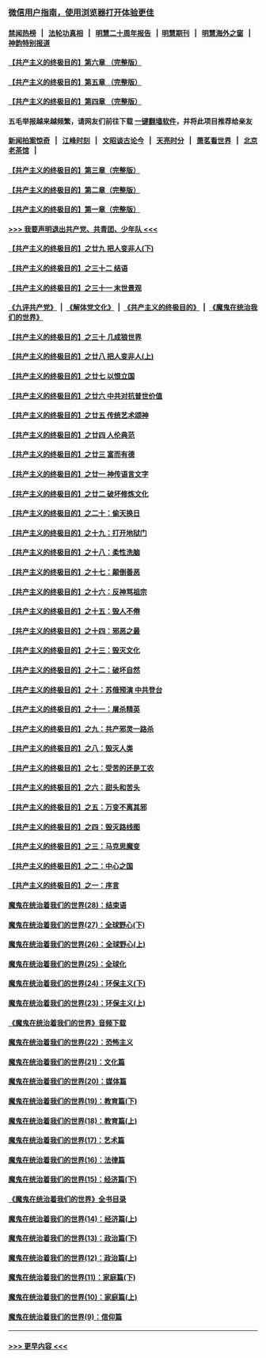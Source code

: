 ### [微信用户指南，使用浏览器打开体验更佳](https://github.com/gfw-breaker/banned-news1/blob/master/indexes/wechat-guide.md?t=0)
#### [禁闻热榜](热点新闻.md?t=0)  &nbsp;&nbsp;|&nbsp;&nbsp; [法轮功真相](https://github.com/gfw-breaker/truth/blob/master/README.md?t=0) &nbsp;&nbsp;|&nbsp;&nbsp; [明慧二十周年报告](https://github.com/gfw-breaker/mh-reports/blob/master/README.md?t=0) &nbsp;&nbsp;|&nbsp;&nbsp;[明慧期刊](https://github.com/gfw-breaker/mh-qikan) &nbsp;&nbsp;|&nbsp;&nbsp; [明慧海外之窗](https://github.com/gfw-breaker/mh-news/blob/master/README.md?t=0) &nbsp;&nbsp;|&nbsp;&nbsp; [神韵特别报道](https://github.com/gfw-breaker/mh-news/blob/master/shenyun.md?t=0)
#### [【共产主义的终极目的】第六章 （完整版）](../pages/nsc422/n11428913.md?t=02120055) 
#### [【共产主义的终极目的】第五章 （完整版）](../pages/nsc422/n11428912.md?t=02120055) 
#### [【共产主义的终极目的】第四章 （完整版）](../pages/nsc422/n11428907.md?t=02120055) 
#### 五毛举报越来越频繁，请网友们前往下载 [一键翻墙软件](https://github.com/gfw-breaker/ssr-accounts)，并将此项目推荐给亲友
#### [新闻拍案惊奇](https://github.com/gfw-breaker/banned-news1/blob/master/pages/link4.md) &nbsp;&nbsp;|&nbsp;&nbsp; [江峰时刻](https://github.com/gfw-breaker/banned-news1/blob/master/pages/link4.md) &nbsp;&nbsp;|&nbsp;&nbsp; [文昭谈古论今](https://github.com/gfw-breaker/banned-news1/blob/master/pages/link4.md) &nbsp;&nbsp;|&nbsp;&nbsp; [天亮时分](https://github.com/gfw-breaker/banned-news1/blob/master/pages/link4.md) &nbsp;&nbsp;|&nbsp;&nbsp; [萧茗看世界](https://github.com/gfw-breaker/banned-news1/blob/master/pages/link4.md) &nbsp;&nbsp;|&nbsp;&nbsp; [北京老茶馆](https://github.com/gfw-breaker/banned-news1/blob/master/pages/link4.md) &nbsp;&nbsp;|&nbsp;&nbsp; 
#### [【共产主义的终极目的】第三章（完整版）](../pages/nsc422/n11428848.md?t=02120055) 
#### [【共产主义的终极目的】第二章（完整版）](../pages/nsc422/n11428831.md?t=02120055) 
#### [【共产主义的终极目的】第一章（完整版）](../pages/nsc422/n11417651.md?t=02120055) 
#### [>>> 我要声明退出共产党、共青团、少年队 <<<](https://github.com/begood0513/goodnews/blob/master/quit/letter.md) 
#### [【共产主义的终极目的】之廿九 把人变非人(下)](../pages/nsc422/n11344140.md?t=02120055) 
#### [【共产主义的终极目的】之三十二 结语](../pages/nsc422/n11360535.md?t=02120055) 
#### [【共产主义的终极目的】之三十一 末世景观](../pages/nsc422/n11351129.md?t=02120055) 
#### [《九评共产党》](https://github.com/begood0513/9ping.md/blob/master/README.md) &nbsp;|&nbsp; [《解体党文化》](../../../../jtdwh.md/blob/master/README.md)  &nbsp;|&nbsp; [《共产主义的终极目的》](../../../../gczydzjmd.md/blob/master/README.md) &nbsp;|&nbsp; [《魔鬼在统治我们的世界》](../../../../mgztzwmdsj.md/blob/master/README.md) 
#### [【共产主义的终极目的】之三十 几成狼世界](../pages/nsc422/n11348280.md?t=02120055) 
#### [【共产主义的终极目的】之廿八 把人变非人(上)](../pages/nsc422/n11340492.md?t=02120055) 
#### [【共产主义的终极目的】之廿七 以恨立国](../pages/nsc422/n11336944.md?t=02120055) 
#### [【共产主义的终极目的】之廿六 中共对抗普世价值](../pages/nsc422/n11324785.md?t=02120055) 
#### [【共产主义的终极目的】之廿五 传统艺术颂神](../pages/nsc422/n11296396.md?t=02120055) 
#### [【共产主义的终极目的】之廿四 人伦典范](../pages/nsc422/n11296397.md?t=02120055) 
#### [【共产主义的终极目的】之廿三 富而有德](../pages/nsc422/n11283598.md?t=02120055) 
#### [【共产主义的终极目的】之廿一 神传语言文字](../pages/nsc422/n11263265.md?t=02120055) 
#### [【共产主义的终极目的】之廿二 破坏修炼文化](../pages/nsc422/n11245728.md?t=02120055) 
#### [【共产主义的终极目的】之二十：偷天换日](../pages/nsc422/n11238846.md?t=02120055) 
#### [【共产主义的终极目的】之十九：打开地狱门](../pages/nsc422/n11206376.md?t=02120055) 
#### [【共产主义的终极目的】之十八：柔性洗脑](../pages/nsc422/n11199994.md?t=02120055) 
#### [【共产主义的终极目的】之十七：颠倒善恶](../pages/nsc422/n11179782.md?t=02120055) 
#### [【共产主义的终极目的】之十六：反神骂祖宗](../pages/nsc422/n11166798.md?t=02120055) 
#### [【共产主义的终极目的】之十五：毁人不倦](../pages/nsc422/n11166792.md?t=02120055) 
#### [【共产主义的终极目的】之十四：邪恶之最](../pages/nsc422/n11150249.md?t=02120055) 
#### [【共产主义的终极目的】之十三：毁灭文化](../pages/nsc422/n11135227.md?t=02120055) 
#### [【共产主义的终极目的】之十二：破坏自然](../pages/nsc422/n11135214.md?t=02120055) 
#### [【共产主义的终极目的】之十：苏俄预演 中共登台](../pages/nsc422/n11118424.md?t=02120055) 
#### [【共产主义的终极目的】之十一：屠杀精英](../pages/nsc422/n11118442.md?t=02120055) 
#### [【共产主义的终极目的】之九：共产邪灵一路杀](../pages/nsc422/n11114139.md?t=02120055) 
#### [【共产主义的终极目的】之八：毁灭人类](../pages/nsc422/n11108503.md?t=02120055) 
#### [【共产主义的终极目的】之七：受苦的还是工农](../pages/nsc422/n11101809.md?t=02120055) 
#### [【共产主义的终极目的】之六：甜头和苦头](../pages/nsc422/n11096971.md?t=02120055) 
#### [【共产主义的终极目的】之五：万变不离其邪](../pages/nsc422/n11091285.md?t=02120055) 
#### [【共产主义的终极目的】之四：毁灭路线图](../pages/nsc422/n11086284.md?t=02120055) 
#### [【共产主义的终极目的】之三：马克思魔变](../pages/nsc422/n11061941.md?t=02120055) 
#### [【共产主义的终极目的】之二：中心之国](../pages/nsc422/n11047728.md?t=02120055) 
#### [【共产主义的终极目的】之一：序言](../pages/nsc422/n11086077.md?t=02120055) 
#### [魔鬼在统治着我们的世界(28)：结束语](../pages/nsc422/n10936246.md?t=02120055) 
#### [魔鬼在统治着我们的世界(27)：全球野心(下)](../pages/nsc422/n10928319.md?t=02120055) 
#### [魔鬼在统治着我们的世界(26)：全球野心(上)](../pages/nsc422/n10900318.md?t=02120055) 
#### [魔鬼在统治着我们的世界(25)：全球化](../pages/nsc422/n10788205.md?t=02120055) 
#### [魔鬼在统治着我们的世界(24)：环保主义(下)](../pages/nsc422/n10695307.md?t=02120055) 
#### [魔鬼在统治着我们的世界(23)：环保主义(上)](../pages/nsc422/n10688613.md?t=02120055) 
#### [《魔鬼在统治着我们的世界》音频下载](../pages/nsc422/n10635553.md?t=02120055) 
#### [魔鬼在统治着我们的世界(22)：恐怖主义](../pages/nsc422/n10614727.md?t=02120055) 
#### [魔鬼在统治着我们的世界(21)：文化篇](../pages/nsc422/n10597706.md?t=02120055) 
#### [魔鬼在统治着我们的世界(20)：媒体篇](../pages/nsc422/n10586579.md?t=02120055) 
#### [魔鬼在统治着我们的世界(19)：教育篇(下)](../pages/nsc422/n10564808.md?t=02120055) 
#### [魔鬼在统治着我们的世界(18)：教育篇(上)](../pages/nsc422/n10526970.md?t=02120055) 
#### [魔鬼在统治着我们的世界(17)：艺术篇](../pages/nsc422/n10499093.md?t=02120055) 
#### [魔鬼在统治着我们的世界(16)：法律篇](../pages/nsc422/n10485969.md?t=02120055) 
#### [魔鬼在统治着我们的世界(15)：经济篇(下)](../pages/nsc422/n10469975.md?t=02120055) 
#### [《魔鬼在统治着我们的世界》全书目录](../pages/nsc422/n10464261.md?t=02120055) 
#### [魔鬼在统治着我们的世界(14)：经济篇(上)](../pages/nsc422/n10457370.md?t=02120055) 
#### [魔鬼在统治着我们的世界(13)：政治篇(下)](../pages/nsc422/n10448270.md?t=02120055) 
#### [魔鬼在统治着我们的世界(12)：政治篇(上)](../pages/nsc422/n10444576.md?t=02120055) 
#### [魔鬼在统治着我们的世界(11)：家庭篇(下)](../pages/nsc422/n10440961.md?t=02120055) 
#### [魔鬼在统治着我们的世界(10)：家庭篇(上)](../pages/nsc422/n10435448.md?t=02120055) 
#### [魔鬼在统治着我们的世界(9)：信仰篇](../pages/nsc422/n10432159.md?t=02120055) 

----
#### [ >>> 更早内容 <<< ](../indexes/nsc422-earlier.md)
